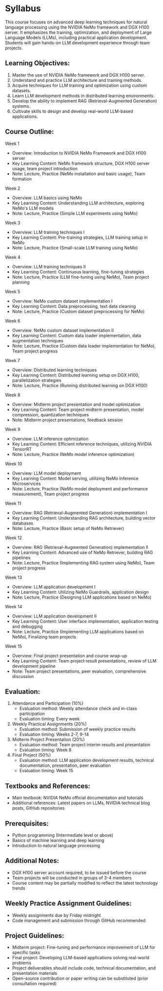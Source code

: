 # Syllabus

This course focuses on advanced deep learning techniques for natural language processing using the NVIDIA NeMo framework and DGX H100 server. It emphasizes the training, optimization, and deployment of Large Language Models (LLMs), including practical application development. Students will gain hands-on LLM development experience through team projects.

## Learning Objectives:

1. Master the use of NVIDIA NeMo framework and DGX H100 server.
2. Understand and practice LLM architecture and training methods.
3. Acquire techniques for LLM training and optimization using custom datasets.
4. Learn LLM development methods in distributed learning environments.
5. Develop the ability to implement RAG (Retrieval-Augmented Generation) systems.
6. Cultivate skills to design and develop real-world LLM-based applications.

## Course Outline:

Week 1

- Overview: Introduction to NVIDIA NeMo Framework and DGX H100 server
- Key Learning Content: NeMo framework structure, DGX H100 server usage, team project introduction
- Note: Lecture, Practice (NeMo installation and basic usage), Team formation

Week 2

- Overview: LLM basics using NeMo
- Key Learning Content: Understanding LLM architecture, exploring NeMo's LLM models
- Note: Lecture, Practice (Simple LLM experiments using NeMo)

Week 3

- Overview: LLM training techniques I
- Key Learning Content: Pre-training strategies, LLM training setup in NeMo
- Note: Lecture, Practice (Small-scale LLM training using NeMo)

Week 4

- Overview: LLM training techniques II
- Key Learning Content: Continuous learning, fine-tuning strategies
- Note: Lecture, Practice (LLM fine-tuning using NeMo), Team project planning

Week 5

- Overview: NeMo custom dataset implementation I
- Key Learning Content: Data preprocessing, text data cleaning
- Note: Lecture, Practice (Custom dataset preprocessing for NeMo)

Week 6

- Overview: NeMo custom dataset implementation II
- Key Learning Content: Custom data loader implementation, data augmentation techniques
- Note: Lecture, Practice (Custom data loader implementation for NeMo), Team project progress

Week 7

- Overview: Distributed learning techniques
- Key Learning Content: Distributed learning setup on DGX H100, parallelization strategies
- Note: Lecture, Practice (Running distributed learning on DGX H100)

Week 8

- Overview: Midterm project presentation and model optimization
- Key Learning Content: Team project midterm presentation, model compression, quantization techniques
- Note: Midterm project presentations, feedback session

Week 9

- Overview: LLM inference optimization
- Key Learning Content: Efficient inference techniques, utilizing NVIDIA TensorRT
- Note: Lecture, Practice (NeMo model inference optimization)

Week 10

- Overview: LLM model deployment
- Key Learning Content: Model serving, utilizing NeMo Inference Microservices
- Note: Lecture, Practice (NeMo model deployment and performance measurement), Team project progress

Week 11

- Overview: RAG (Retrieval-Augmented Generation) implementation I
- Key Learning Content: Understanding RAG architecture, building vector databases
- Note: Lecture, Practice (Basic setup of NeMo Retriever)

Week 12

- Overview: RAG (Retrieval-Augmented Generation) implementation II
- Key Learning Content: Advanced use of NeMo Retriever, building RAG pipelines
- Note: Lecture, Practice (Implementing RAG system using NeMo), Team project progress

Week 13

- Overview: LLM application development I
- Key Learning Content: Utilizing NeMo Guardrails, application design
- Note: Lecture, Practice (Designing LLM applications based on NeMo)

Week 14

- Overview: LLM application development II
- Key Learning Content: User interface implementation, application testing and debugging
- Note: Lecture, Practice (Implementing LLM applications based on NeMo), Finalizing team projects

Week 15

- Overview: Final project presentation and course wrap-up
- Key Learning Content: Team project result presentations, review of LLM development pipeline
- Note: Team project presentations, peer evaluation, comprehensive discussion

## Evaluation:

1. Attendance and Participation (10%)
   - Evaluation method: Weekly attendance check and in-class participation
   - Evaluation timing: Every week
2. Weekly Practical Assignments (20%)
   - Evaluation method: Submission of weekly practice results
   - Evaluation timing: Weeks 2-7, 9-14
3. Midterm Project Presentation (20%)
   - Evaluation method: Team project interim results and presentation
   - Evaluation timing: Week 8
4. Final Project (50%)
   - Evaluation method: LLM application development results, technical documentation, presentation, peer evaluation
   - Evaluation timing: Week 15

## Textbooks and References:

- Main textbook: NVIDIA NeMo official documentation and tutorials
- Additional references: Latest papers on LLMs, NVIDIA technical blog posts, GitHub repositories

## Prerequisites:

- Python programming (Intermediate level or above)
- Basics of machine learning and deep learning
- Introduction to natural language processing

## Additional Notes:

- DGX H100 server account required, to be issued before the course
- Team projects will be conducted in groups of 3-4 members
- Course content may be partially modified to reflect the latest technology trends

## Weekly Practice Assignment Guidelines:

- Weekly assignments due by Friday midnight
- Code management and submission through GitHub recommended

## Project Guidelines:

- Midterm project: Fine-tuning and performance improvement of LLM for specific tasks
- Final project: Developing LLM-based applications solving real-world problems
- Project deliverables should include code, technical documentation, and presentation materials
- Open-source contribution or paper writing can be substituted (prior consultation required)
